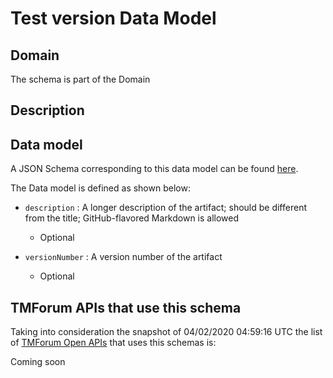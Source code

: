# Test version Data Model

## Domain

The  schema is part of the  Domain

## Description



## Data model

A JSON Schema corresponding to this data model can be found
[here](https://github.com/tmforum-rand/schemas/blob/candidates/Common/TestVersion.schema.json).

The Data model is defined as shown below:

- `description` : A longer description of the artifact; should be different from the title; GitHub-flavored Markdown is allowed

  - Optional


- `versionNumber` : A version number of the artifact

  - Optional






## TMForum APIs that use this schema

Taking into consideration the snapshot of 04/02/2020 04:59:16 UTC the list of [TMForum Open APIs](https://www.tmforum.org/open-apis/) that uses this schemas is:

Coming soon